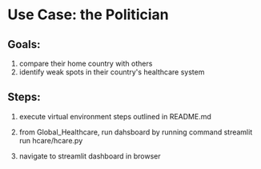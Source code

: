 # Use Case: the Politician
## Goals: 
1. compare their home country with others
2. identify weak spots in their country's healthcare system
## Steps:
1. execute virtual environment steps outlined in README.md
2.  from Global_Healthcare, run dahsboard by running command
    streamlit run hcare/hcare.py
    
5. navigate to streamlit dashboard in browser